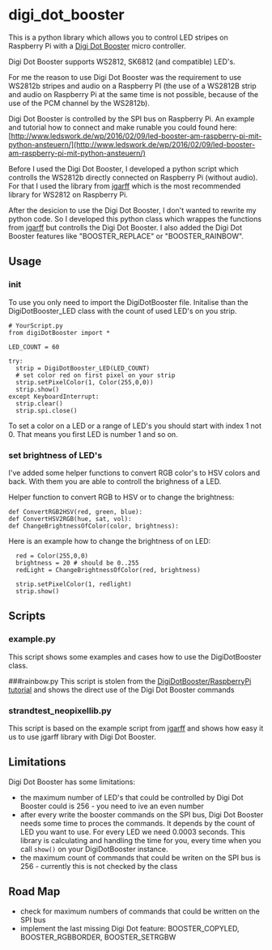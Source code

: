# digi_dot_booster

This is a python library which allows you to control LED stripes on Raspberry Pi with a [Digi Dot Booster](http://www.led-genial.de/DIGI-DOT-Booster-WS2812-und-SK6812-ueber-SPI-Schnittstelle-ansteuern) micro controller. 

Digi Dot Booster supports WS2812, SK6812 (and compatible) LED's.

For me the reason to use Digi Dot Booster was the requirement to use WS2812b stripes and audio on a Raspberry PI (the use of a WS2812B strip and audio on Raspberry Pi at the same time is not possible, because of the use of the PCM channel by the WS2812b).

Digi Dot Booster is controlled by the SPI bus on Raspberry Pi. An example and tutorial how to connect and make runable you could found here: [http://www.ledswork.de/wp/2016/02/09/led-booster-am-raspberry-pi-mit-python-ansteuern/](http://www.ledswork.de/wp/2016/02/09/led-booster-am-raspberry-pi-mit-python-ansteuern/)

Before I used the Digi Dot Booster, I developed a python script which controlls the WS2812b directly connected on Raspberry Pi (without audio). For that I used the library from [jgarff](https://github.com/jgarff/rpi_ws281x) which is the most recommended library for WS2812 on Raspberry Pi.

After the desicion to use the Digi Dot Booster, I don't wanted to rewrite my python code. So I developed this python class which wrappes the functions from [jgarff](https://github.com/jgarff/rpi_ws281x) but controlls the Digi Dot Booster. I also added the Digi Dot Booster features like "BOOSTER_REPLACE" or "BOOSTER_RAINBOW".

## Usage

### init

To use you only need to import the DigiDotBooster file. Initalise than the DigiDotBooster_LED class with the count of used LED's on you strip.

````
# YourScript.py
from digiDotBooster import *

LED_COUNT = 60

try:
  strip = DigiDotBooster_LED(LED_COUNT)
  # set color red on first pixel on your strip 
  strip.setPixelColor(1, Color(255,0,0))
  strip.show()
except KeyboardInterrupt:
  strip.clear()
  strip.spi.close()  
````

To set a color on a LED or a range of LED's you should start with index 1 not 0. That means you first LED is number 1 and so on.


### set brightness of LED's

I've added some helper functions to convert RGB color's to HSV colors and back. With them you are able to controll the brighness of a LED.

Helper function to convert RGB to HSV or to change the brightness:

````
def ConvertRGB2HSV(red, green, blue):
def ConvertHSV2RGB(hue, sat, vol):
def ChangeBrightnessOfColor(color, brightness):
````


Here is an example how to change the brightness of on LED:

````
  red = Color(255,0,0)
  brightness = 20 # should be 0..255
  redLight = ChangeBrightnessOfColor(red, brightness)
  
  strip.setPixelColor(1, redlight)
  strip.show()
````


## Scripts

### example.py
This script shows some examples and cases how to use the DigiDotBooster class.

###rainbow.py
This script is stolen from the [DigiDotBooster/RaspberryPi tutorial](http://www.ledswork.de/wp/2016/02/09/led-booster-am-raspberry-pi-mit-python-ansteuern/) and shows the direct use of the Digi Dot Booster commands

### strandtest_neopixellib.py
This script is based on the example script from [jgarff](https://github.com/jgarff/rpi_ws281x/blob/master/python/examples/strandtest.py) and shows how easy it us to use jgarff library with Digi Dot Booster.



## Limitations
 Digi Dot Booster has some limitations:
 
  * the maximum number of LED's that could be controlled by Digi Dot Booster could is 256 - you need to ive an even number
  * after every write the booster commands on the SPI bus, Digi Dot Booster needs some time to proces the commands. It depends by the count of LED you want to use. For every LED we need 0.0003 seconds. This library is calculating and handling the time for you, every time when you call `show()` on your DigiDotBooster instance.
  * the maximum count of commands that could be writen on the SPI bus is 256 - currently this is not checked by the class
  
## Road Map

* check for maximum numbers of commands that could be written on the SPI bus
* implement the last missing Digi Dot feature: BOOSTER_COPYLED, BOOSTER_RGBBORDER, BOOSTER_SETRGBW









 